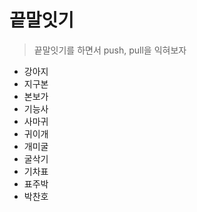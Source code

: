 # 끝말잇기
> 끝말잇기를 하면서 push, pull을 익혀보자

- 강아지
- 지구본
- 본보가
- 기능사
- 사마귀
- 귀이개
- 개미굴
- 굴삭기
- 기차표
- 표주박
- 박찬호